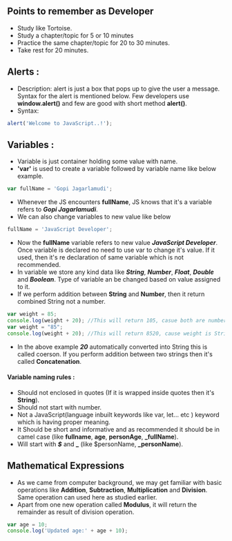 ## Points to remember as Developer
- Study like Tortoise.
- Study a chapter/topic for 5 or 10 minutes
- Practice the same chapter/topic for 20 to 30 minutes.
- Take rest for 20 minutes.

## Alerts :
- Description: alert is just a box that pops up to give the user a message. Syntax for the alert is mentioned below. Few developers use **window.alert()** and few are good with short method **alert()**.
- Syntax: 
```js
alert('Welcome to JavaScript..!');
```

## Variables :
- Variable is just container holding some value with name. 
- **'var'** is used to create a variable followed by variable name like below example.
```js
var fullName = 'Gopi Jagarlamudi';
```
- Whenever the JS encounters **fullName**, JS knows that it's a variable refers to ***Gopi Jagarlamudi***.
- We can also change variables to new value like below
```js
fullName = 'JavaScript Developer';
```
- Now the **fullName** variable refers to new value ***JavaScript Developer***. Once variable is declared no need to use var to change it's value. If it used, then it's re declaration of same variable which is not recommended.
- In variable we store any kind data like ***String***, ***Number***, ***Float***, ***Double*** and ***Boolean***. Type of variable an be changed based on value assigned to it.
- If we perform addition between **String** and **Number**, then it return combined String not a number.
```js
var weight = 85;
console.log(weight + 20); //This will return 105, casue both are numbers
var weight = "85";
console.log(weight + 20); //This will return 8520, cause weight is String and 20 is number.
```
- In the above example ***20*** automatically converted into String this is called coerson. If you perform addition between two strings then it's called **Concatenation**.

#### Variable naming rules : ####
- Should not enclosed in quotes (If it is wrapped inside quotes then it's **String**).
- Should not start with number.
- Not a JavaScript(language inbuilt keywords like var, let... etc ) keyword which is having proper meaning.
- It Should be short and informative and as recommended it should be in camel case (like **fullname**, **age**, **personAge**, **_fullName**).
- Will start with ***$*** and **_** (like $personName, **_personName**).


## Mathematical Expressions
- As we came from computer background, we may get familiar with basic operations like **Addition**, **Subtraction**, **Multiplication** and **Division**. Same operation can used here as studied earlier.
- Apart from one new operation called **Modulus**, it will return the remainder as result of division operation.
```js
var age = 10;
console.log('Updated age:' + age + 10);
```
<!--stackedit_data:
eyJoaXN0b3J5IjpbMTI5MzM4MjUzLDk5MTY0MDIwNSwxNjYwNj
AxMDU2LC04MTIwMDQ2MTQsLTcyNjk0MDAyNywtMTU2MTg1NDUx
MywtMTk3NzE3NDQzMSwtMjIzNjE1OTk1LDQ1NzQwMTg4NSw5Mz
Y5OTE2MzEsMTkzMzU4OTQyNywtNDc2MTgxNTldfQ==
-->